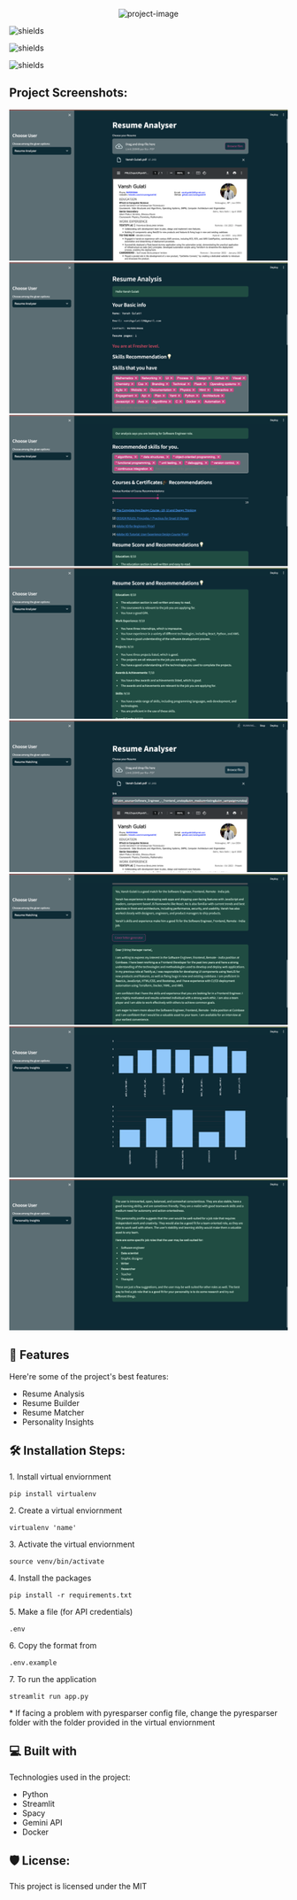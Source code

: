 <p align="center"><img src="https://socialify.git.ci/IshitaG10/Resume_Analyzer/image?description=1&amp;descriptionEditable=A%20tool%20that%20helps%20in%20the%20analysis%20of%20resumes%20improving%20it%20and%20generating%20cover%20letters%20for%20jobs&amp;font=Rokkitt&amp;forks=1&amp;language=1&amp;name=1&amp;pattern=Formal%20Invitation&amp;stargazers=1&amp;theme=Auto" alt="project-image"></p>

<!-- <p align="center"><img src="https://img.shields.io/github/commit-activity/m/badges/squint" alt="shields"></p> -->
<div>
    <p><img src="https://img.shields.io/badge/Gemini-8E75B2?style=for-the-badge&logo=googlebard&logoColor=fff" alt="shields"></p>
    <p><img src="https://img.shields.io/badge/Streamlit-FF4B4B?style=for-the-badge&logo=Streamlit&logoColor=white" alt="shields"></p>
    <p><img src="https://img.shields.io/badge/Python-FFD43B?style=for-the-badge&logo=python&logoColor=blue" alt="shields"></p>
</div>



<h2>Project Screenshots:</h2>

<img src="/Demo/1.png" alt="project-screenshot">

<img src="/Demo/2.png" alt="project-screenshot">

<img src="/Demo/3.png" alt="project-screenshot">

<img src="/Demo/4.png" alt="project-screenshot">

<img src="/Demo/5.png" alt="project-screenshot">

<img src="/Demo/6.png" alt="project-screenshot">

<img src="/Demo/7.png" alt="project-screenshot">

<img src="/Demo/8.png" alt="project-screenshot">
  
  
<h2>🧐 Features</h2>

Here're some of the project's best features:

*   Resume Analysis
*   Resume Builder
*   Resume Matcher
*   Personality Insights

<h2>🛠️ Installation Steps:</h2>

<p>1. Install virtual enviornment</p>

```
pip install virtualenv
```

<p>2. Create a virtual enviornment</p>

```
virtualenv 'name'
```

<p>3. Activate the virtual enviornment</p>

```
source venv/bin/activate
```

<p>4. Install the packages</p>

```
pip install -r requirements.txt
```

<p>5. Make a file (for API credentials)</p>

```
.env
```

<p>6. Copy the format from</p>

```
.env.example
```

<p>7. To run the application</p>

```
streamlit run app.py
```
<p>* If facing a problem with pyresparser config file, change the pyresparser folder with the folder provided in the virtual enviornment</p>

  
  
<h2>💻 Built with</h2>

Technologies used in the project:

*   Python
*   Streamlit
*   Spacy
*   Gemini API
*   Docker

<h2>🛡️ License:</h2>

This project is licensed under the MIT